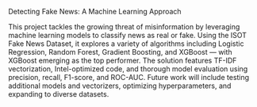 Detecting Fake News: A Machine Learning Approach

This project tackles the growing threat of misinformation by leveraging machine learning models to classify news as real or fake. Using the ISOT Fake News Dataset, it explores a variety of algorithms including Logistic Regression, Random Forest, Gradient Boosting, and XGBoost — with XGBoost emerging as the top performer. The solution features TF-IDF vectorization, Intel-optimized code, and thorough model evaluation using precision, recall, F1-score, and ROC-AUC. Future work will include testing additional models and vectorizers, optimizing hyperparameters, and expanding to diverse datasets.
